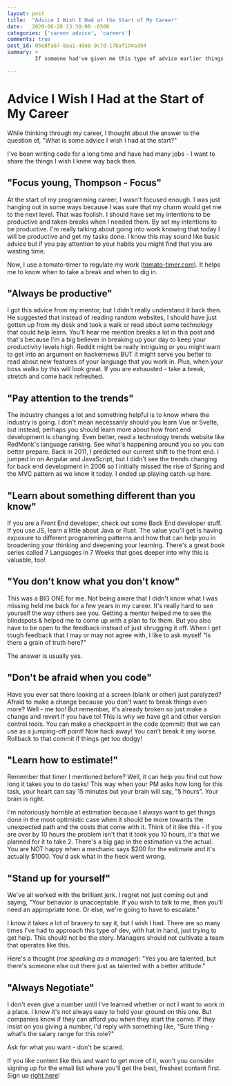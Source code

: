 ```yaml
---
layout: post
title:  "Advice I Wish I Had at the Start of My Career"
date:   2020-06-28 13:30:00 -0500
categories: ['career advice', 'careers']
comments: true
post_id: 05e8fa67-8aa1-4de8-9c7d-17baf1d4a394
summary: >
         If someone had've given me this type of advice earlier things might have been different.

---
```

# Advice I Wish I Had at the Start of My Career


While thinking through my career, I thought about the answer to the question of, "What is some advice I wish I had at the start?"

I've been writing code for a long time and have had many jobs - I want to share the things I wish I knew way back then.

## "Focus young, Thompson - Focus"

At the start of my programming career, I wasn't focused enough. I was just hanging out in some ways because I was sure that my charm would get me to the next level. That was foolish. I should have set my intentions to be productive and taken breaks when I needed them. By set my intentions to be productive. I'm really talking about going into work knowing that today I will be productive and get my tasks done. I know this may sound like basic advice but if you pay attention to your habits you might find that you are wasting time.

Now, I use a tomato-timer to regulate my work ([tomato-timer.com](https://tomato-timer.com)). It helps me to know when to take a break and when to dig in.

## "Always be productive"

I got this advice from my mentor, but I didn't really understand it back then. He suggested that instead of reading random websites, I should have just gotten up from my desk and took a walk or read about some technology that could help learn. You'll hear me mention breaks a lot in this post and that's because I'm a big believer in breaking up your day to keep your productivity levels high. Reddit might be really intriguing or you might want to get into an argument on hackernews BUT it might serve you better to read about new features of your language that you work in. Plus, when your boss walks by this will look great. If you are exhausted - take a break, stretch and come back refreshed.

## "Pay attention to the trends"

The industry changes a lot and something helpful is to know where the industry is going. I don't mean necessarily should you learn Vue or Svelte, but instead, perhaps you should learn more about how front end development is changing. Even better, read a technology trends website like RedMonk's language ranking. See what's happening around you so you can better prepare.  Back in 2011, I predicted our current shift to the front end. I jumped in on Angular and JavaScript, but I didn't see the trends changing for back end development in 2006 so I initially missed the rise of Spring and the MVC pattern as we know it today. I ended up playing catch-up here.

## "Learn about something different than you know"

If you are a Front End developer, check out some Back End developer stuff. If you use JS, learn a little about Java or Rust. The value you'll get is having exposure to different programming patterns and how that can help you in broadening your thinking and deepening your learning. There's a great book series called 7 Languages in 7 Weeks that goes deeper into why this is valuable, too! 

## "You don't know what you don't know"

This was a BIG ONE for me. Not being aware that I didn't know what I was missing held me back for a few years in my career. It's really hard to see yourself the way others see you. Getting a mentor helped me to see the blindspots & helped me to come up with a plan to fix them. But you also have to be open to the feedback instead of just shrugging it off. When I get tough feedback that I may or may not agree with, I like to ask myself "Is there a grain of truth here?"

The answer is usually yes.

## "Don't be afraid when you code"

Have you ever sat there looking at a screen (blank or other) just paralyzed? Afraid to make a change because you don't want to break things even more? Well - me too! But remember, it's already broken so just make a change and revert if you have to! This is why we have git and other version control tools. You can make a checkpoint in the code (commit) that we can use as a jumping-off point! Now hack away! You can't break it any worse. Rollback to that commit if things get too dodgy!

## "Learn how to estimate!"

Remember that timer I mentioned before? Well, it can help you find out how long it takes you to do tasks! This way when your PM asks how long for this task, your heart can say 15 minutes but your brain will say, "5 hours". Your brain is right.

I'm notoriously horrible at estimation because I always want to get things done in the most optimistic case when it should be more towards the unexpected path and the costs that come with it. Think of it like this - if you are over by 10 hours the problem isn't that it took you 10 hours, it's that we planned for it to take 2. There's a big gap in the estimation vs the actual. You are NOT happy when a mechanic says $200 for the estimate and it's actually $1000. You'd ask what in the heck went wrong.

## "Stand up for yourself"

We've all worked with the brilliant jerk. I regret not just coming out and saying, "Your behavior is unacceptable. If you wish to talk to me, then you'll need an appropriate tone. Or else, we're going to have to escalate."

I know it takes a lot of bravery to say it, but I wish I had. There are so many times I've had to approach this type of dev, with hat in hand, just trying to get help. This should not be the story. Managers should not cultivate a team that operates like this.

Here's a thought (*me speaking as a manager*): "Yes you are talented, but there's someone else out there just as talented with a better attitude."

## "Always Negotiate"

I don't even give a number until I've learned whether or not I want to work in a place. I know it's not always easy to hold your ground on this one. But companies know if they can afford you when they start the convo. If they insist on you giving a number, I'd reply with something like, "Sure thing - what's the salary range for this role?" 

Ask for what you want - don't be scared.

If you like content like this and want to get more of it, won't you consider signing up for the email list where you'll get the best, freshest content first. Sign up [right here](https://marktechson.dev/welcome)!
